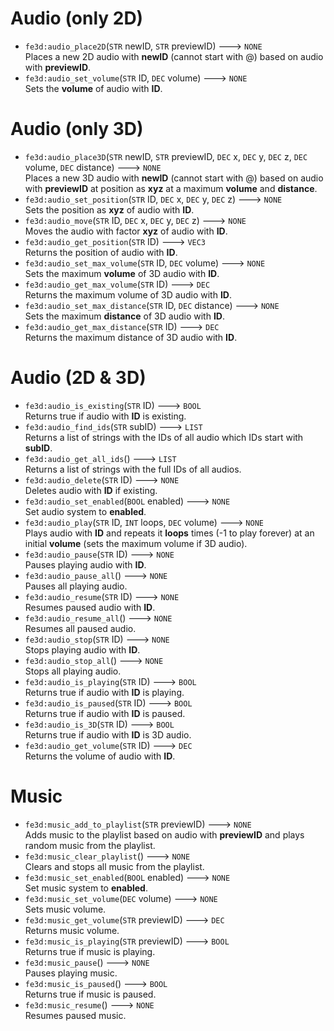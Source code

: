# Audio (only 2D)
- `fe3d:audio_place2D`(`STR` newID, `STR` previewID) ---> `NONE`  
  Places a new 2D audio with **newID** (cannot start with @) based on audio with **previewID**.
- `fe3d:audio_set_volume`(`STR` ID, `DEC` volume) ---> `NONE`  
  Sets the **volume** of audio with **ID**.

# Audio (only 3D)
- `fe3d:audio_place3D`(`STR` newID, `STR` previewID, `DEC` x, `DEC` y, `DEC` z, `DEC` volume, `DEC` distance) ---> `NONE`  
  Places a new 3D audio with **newID** (cannot start with @) based on audio with **previewID** at position as **xyz** at a maximum **volume** and **distance**.
- `fe3d:audio_set_position`(`STR` ID, `DEC` x, `DEC` y, `DEC` z) ---> `NONE`  
  Sets the position as **xyz** of audio with **ID**.
- `fe3d:audio_move`(`STR` ID, `DEC` x, `DEC` y, `DEC` z) ---> `NONE`  
  Moves the audio with factor **xyz** of audio with **ID**.
- `fe3d:audio_get_position`(`STR` ID) ---> `VEC3`  
  Returns the position of audio with **ID**.
- `fe3d:audio_set_max_volume`(`STR` ID, `DEC` volume) ---> `NONE`  
  Sets the maximum **volume** of 3D audio with **ID**.
- `fe3d:audio_get_max_volume`(`STR` ID) ---> `DEC`  
  Returns the maximum volume of 3D audio with **ID**.
- `fe3d:audio_set_max_distance`(`STR` ID, `DEC` distance) ---> `NONE`  
  Sets the maximum **distance** of 3D audio with **ID**.
- `fe3d:audio_get_max_distance`(`STR` ID) ---> `DEC`  
  Returns the maximum distance of 3D audio with **ID**.

# Audio (2D & 3D)
- `fe3d:audio_is_existing`(`STR` ID) ---> `BOOL`  
  Returns true if audio with **ID** is existing.
- `fe3d:audio_find_ids`(`STR` subID) ---> `LIST`  
  Returns a list of strings with the IDs of all audio which IDs start with **subID**.
- `fe3d:audio_get_all_ids`() ---> `LIST`  
  Returns a list of strings with the full IDs of all audios.
- `fe3d:audio_delete`(`STR` ID) ---> `NONE`  
  Deletes audio with **ID** if existing.
- `fe3d:audio_set_enabled`(`BOOL` enabled) ---> `NONE`  
  Set audio system to **enabled**.
- `fe3d:audio_play`(`STR` ID, `INT` loops, `DEC` volume) ---> `NONE`  
  Plays audio with **ID** and repeats it **loops** times (-1 to play forever) at an initial **volume** (sets the maximum volume if 3D audio).
- `fe3d:audio_pause`(`STR` ID) ---> `NONE`  
  Pauses playing audio with **ID**.
- `fe3d:audio_pause_all`() ---> `NONE`  
  Pauses all playing audio.
- `fe3d:audio_resume`(`STR` ID) ---> `NONE`  
  Resumes paused audio with **ID**.
- `fe3d:audio_resume_all`() ---> `NONE`  
  Resumes all paused audio.
- `fe3d:audio_stop`(`STR` ID) ---> `NONE`  
  Stops playing audio with **ID**.
- `fe3d:audio_stop_all`() ---> `NONE`  
  Stops all playing audio.
- `fe3d:audio_is_playing`(`STR` ID) ---> `BOOL`  
  Returns true if audio with **ID** is playing.
- `fe3d:audio_is_paused`(`STR` ID) ---> `BOOL`  
  Returns true if audio with **ID** is paused.
- `fe3d:audio_is_3D`(`STR` ID) ---> `BOOL`  
  Returns true if audio with **ID** is 3D audio.
- `fe3d:audio_get_volume`(`STR` ID) ---> `DEC`  
  Returns the volume of audio with **ID**.
  
# Music
- `fe3d:music_add_to_playlist`(`STR` previewID) ---> `NONE`  
  Adds music to the playlist based on audio with **previewID** and plays random music from the playlist.
- `fe3d:music_clear_playlist`() ---> `NONE`  
  Clears and stops all music from the playlist.
- `fe3d:music_set_enabled`(`BOOL` enabled) ---> `NONE`  
  Set music system to **enabled**.
- `fe3d:music_set_volume`(`DEC` volume) ---> `NONE`  
  Sets music volume.
- `fe3d:music_get_volume`(`STR` previewID) ---> `DEC`  
  Returns music volume.
- `fe3d:music_is_playing`(`STR` previewID) ---> `BOOL`  
  Returns true if music is playing.
- `fe3d:music_pause`() ---> `NONE`  
  Pauses playing music.
- `fe3d:music_is_paused`() ---> `BOOL`  
  Returns true if music is paused.
- `fe3d:music_resume`() ---> `NONE`  
  Resumes paused music.
